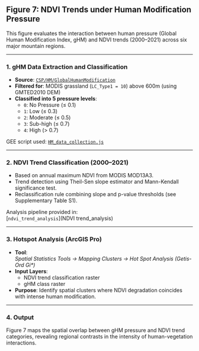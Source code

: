 ## **Figure 7: NDVI Trends under Human Modification Pressure**

This figure evaluates the interaction between human pressure (Global Human Modification Index, gHM) and NDVI trends (2000–2021) across six major mountain regions.

---

### **1. gHM Data Extraction and Classification**

- **Source**: [`CSP/HM/GlobalHumanModification`](https://developers.google.com/earth-engine/datasets/catalog/CSP_HM_GlobalHumanModification)
- **Filtered for**: MODIS grassland (`LC_Type1 = 10`) above 600m (using GMTED2010 DEM)
- **Classified into 5 pressure levels**:
  - `0`: No Pressure (≤ 0.1)  
  - `1`: Low (≤ 0.3)  
  - `2`: Moderate (≤ 0.5)  
  - `3`: Sub-high (≤ 0.7)  
  - `4`: High (> 0.7)

GEE script used: [`HM_data_collection.js`](HM_data_collection.js)

---

### **2. NDVI Trend Classification (2000–2021)**

- Based on annual maximum NDVI from MODIS MOD13A3.
- Trend detection using Theil-Sen slope estimator and Mann-Kendall significance test.
- Reclassification rule combining slope and p-value thresholds (see Supplementary Table S1).

Analysis pipeline provided in:  
[`ndvi_trend_analysis`](NDVI trend_analysis)

---

### **3. Hotspot Analysis (ArcGIS Pro)**

- **Tool**:  
  *Spatial Statistics Tools → Mapping Clusters → Hot Spot Analysis (Getis-Ord Gi\*)*
- **Input Layers**:
  - NDVI trend classification raster  
  - gHM class raster
- **Purpose**: Identify spatial clusters where NDVI degradation coincides with intense human modification.

---

### **4. Output**

Figure 7 maps the spatial overlap between gHM pressure and NDVI trend categories, revealing regional contrasts in the intensity of human-vegetation interactions.
